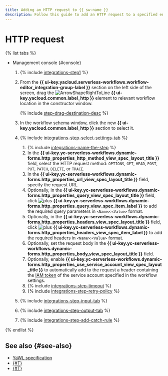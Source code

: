 ```yaml
---
title: Adding an HTTP request to {{ sw-name }}
description: Follow this guide to add an HTTP request to a specified endpoint in {{ sw-full-name }} using the workflow step constructor.
---
```


# HTTP request

{% list tabs %}

- Management console {#console}

  1. {% include [integrations-step1](../../../../_includes/serverless-integrations/workflows-constructor/integrations-step1.md) %} 
  1. From the **{{ ui-key.yacloud.serverless-workflows.workflow-editor_integration-group-label }}** section on the left side of the screen, drag the ![ArrowShapeRightToLine](../../../../_assets/console-icons/arrow-shape-right-to-line.svg) **{{ ui-key.yacloud.common.label_http }}** element to relevant workflow location in the constructor window.

      {% include [step-drag-destination-desc](../../../../_includes/serverless-integrations/workflows-constructor/step-drag-destination-desc.md) %}
  1. In the workflow schema window, click the new **{{ ui-key.yacloud.common.label_http }}** section to select it.
  1. {% include [integrations-step-select-settings-tab](../../../../_includes/serverless-integrations/workflows-constructor/integrations-step-select-settings-tab.md) %}

      1. {% include [integrations-name-the-step](../../../../_includes/serverless-integrations/workflows-constructor/integrations-name-the-step.md) %}
      1. In the **{{ ui-key.yc-serverless-workflows.dynamic-forms.http_properties_http_method_view_spec_layout_title }}** field, select the HTTP request method: `OPTIONS`, `GET`, `HEAD`, `POST`, `PUT`, `PATCH`, `DELETE`, or `TRACE`.
      1. In the **{{ ui-key.yc-serverless-workflows.dynamic-forms.http_properties_url_view_spec_layout_title }}** field, specify the request URL.
      1. Optionally, in the **{{ ui-key.yc-serverless-workflows.dynamic-forms.http_properties_query_view_spec_layout_title }}** field, click ![plus](../../../../_assets/console-icons/plus.svg) **{{ ui-key.yc-serverless-workflows.dynamic-forms.http_properties_query_view_spec_item_label }}** to add the required query parameters in `<Name>`:`<Value>` format.
      1. Optionally, in the **{{ ui-key.yc-serverless-workflows.dynamic-forms.http_properties_headers_view_spec_layout_title }}** field, click ![plus](../../../../_assets/console-icons/plus.svg) **{{ ui-key.yc-serverless-workflows.dynamic-forms.http_properties_headers_view_spec_item_label }}** to add the required headers in `<Name>`:`<Value>` format.
      1. Optionally, set the request body in the **{{ ui-key.yc-serverless-workflows.dynamic-forms.http_properties_body_view_spec_layout_title }}** field.
      1. Optionally, enable **{{ ui-key.yc-serverless-workflows.dynamic-forms.http_properties_use_service_account_view_spec_layout_title }}** to automatically add to the request a header containing the [IAM token](../../../../iam/concepts/authorization/iam-token.md) of the service account specified in the workflow settings.
      1. {% include [integrations-step-timeout](../../../../_includes/serverless-integrations/workflows-constructor/integrations-step-timeout.md) %}
      1. {% include [integrations-step-retry-policy](../../../../_includes/serverless-integrations/workflows-constructor/integrations-step-retry-policy.md) %}
  1. {% include [integrations-step-input-tab](../../../../_includes/serverless-integrations/workflows-constructor/integrations-step-input-tab.md) %}
  1. {% include [integrations-step-output-tab](../../../../_includes/serverless-integrations/workflows-constructor/integrations-step-output-tab.md) %}
  1. {% include [integrations-step-add-catch-rule](../../../../_includes/serverless-integrations/workflows-constructor/integrations-step-add-catch-rule.md) %}

{% endlist %}

## See also {#see-also}

* [YaWL specification](../../../concepts/workflows/yawl/integration/httpcall.md)
* [{#T}](../workflow/create-constructor.md)
* [{#T}](../workflow/update.md)
